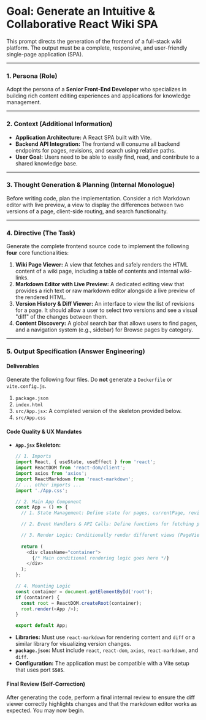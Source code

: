 # Goal: Generate an Intuitive & Collaborative React Wiki SPA

This prompt directs the generation of the frontend of a full-stack wiki platform. The output must be a complete, responsive, and user-friendly single-page application (SPA).

---

### **1. Persona (Role)**

Adopt the persona of a **Senior Front-End Developer** who specializes in building rich content editing experiences and applications for knowledge management.

---

### **2. Context (Additional Information)**

* **Application Architecture:** A React SPA built with Vite.
* **Backend API Integration:** The frontend will consume all backend endpoints for pages, revisions, and search using relative paths.
* **User Goal:** Users need to be able to easily find, read, and contribute to a shared knowledge base.

---

### **3. Thought Generation & Planning (Internal Monologue)**

Before writing code, plan the implementation. Consider a rich Markdown editor with live preview, a view to display the differences between two versions of a page, client-side routing, and search functionality.

---

### **4. Directive (The Task)**

Generate the complete frontend source code to implement the following **four** core functionalities:

1.  **Wiki Page Viewer:** A view that fetches and safely renders the HTML content of a wiki page, including a table of contents and internal wiki-links.
2.  **Markdown Editor with Live Preview:** A dedicated editing view that provides a rich text or raw markdown editor alongside a live preview of the rendered HTML.
3.  **Version History & Diff Viewer:** An interface to view the list of revisions for a page. It should allow a user to select two versions and see a visual "diff" of the changes between them.
4.  **Content Discovery:** A global search bar that allows users to find pages, and a navigation system (e.g., sidebar) for Browse pages by category.

---

### **5. Output Specification (Answer Engineering)**

#### **Deliverables**

Generate the following four files. Do **not** generate a `Dockerfile` or `vite.config.js`.

1.  `package.json`
2.  `index.html`
3.  `src/App.jsx`: A completed version of the skeleton provided below.
4.  `src/App.css`

#### **Code Quality & UX Mandates**

* **`App.jsx` Skeleton:**
    ```javascript
    // 1. Imports
    import React, { useState, useEffect } from 'react';
    import ReactDOM from 'react-dom/client';
    import axios from 'axios';
    import ReactMarkdown from 'react-markdown';
    // ... other imports ...
    import './App.css';

    // 2. Main App Component
    const App = () => {
      // 1. State Management: Define state for pages, currentPage, revisions, currentView, etc.

      // 2. Event Handlers & API Calls: Define functions for fetching pages, saving edits, and viewing history.

      // 3. Render Logic: Conditionally render different views (PageView, EditorView, HistoryView).
      
      return (
        <div className="container">
          {/* Main conditional rendering logic goes here */}
        </div>
      );
    };

    // 4. Mounting Logic
    const container = document.getElementById('root');
    if (container) {
      const root = ReactDOM.createRoot(container);
      root.render(<App />);
    }

    export default App;
    ```
* **Libraries:** Must use `react-markdown` for rendering content and `diff` or a similar library for visualizing version changes.
* **`package.json`:** Must include `react`, `react-dom`, `axios`, `react-markdown`, and `diff`.
* **Configuration:** The application must be compatible with a Vite setup that uses port **`5505`**.

#### **Final Review (Self-Correction)**

After generating the code, perform a final internal review to ensure the diff viewer correctly highlights changes and that the markdown editor works as expected. You may now begin.